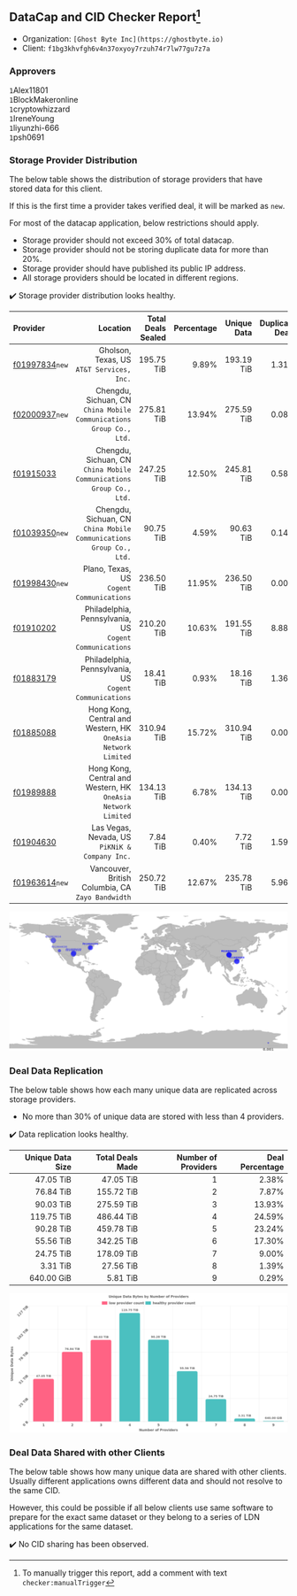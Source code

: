 ## DataCap and CID Checker Report[^1]
 - Organization: `[Ghost Byte Inc](https://ghostbyte.io)`
 - Client: `f1bg3khvfgh6v4n37oxyoy7rzuh74r7lw77gu7z7a`
### Approvers
`1`Alex11801<br/>`1`BlockMakeronline<br/>`1`cryptowhizzard<br/>`1`IreneYoung<br/>`1`liyunzhi-666<br/>`1`psh0691

### Storage Provider Distribution
The below table shows the distribution of storage providers that have stored data for this client.

If this is the first time a provider takes verified deal, it will be marked as `new`.

For most of the datacap application, below restrictions should apply.
 - Storage provider should not exceed 30% of total datacap.
 - Storage provider should not be storing duplicate data for more than 20%.
 - Storage provider should have published its public IP address.
 - All storage providers should be located in different regions.

✔️ Storage provider distribution looks healthy.

| Provider                                                    |                                                               Location | Total Deals Sealed | Percentage | Unique Data | Duplicate Deals |
| :---------------------------------------------------------- | ---------------------------------------------------------------------: | -----------------: | ---------: | ----------: | --------------: |
| [f01997834](https://filfox.info/en/address/f01997834)`new`  |                           Gholson, Texas, US<br/>`AT&T Services, Inc.` |         195.75 TiB |      9.89% |  193.19 TiB |           1.31% |
| [f02000937](https://filfox.info/en/address/f02000937)`new`  | Chengdu, Sichuan, CN<br/>`China Mobile Communications Group Co., Ltd.` |         275.81 TiB |     13.94% |  275.59 TiB |           0.08% |
| [f01915033](https://filfox.info/en/address/f01915033)       | Chengdu, Sichuan, CN<br/>`China Mobile Communications Group Co., Ltd.` |         247.25 TiB |     12.50% |  245.81 TiB |           0.58% |
| [f01039350](https://filfox.info/en/address/f01039350)`new`  | Chengdu, Sichuan, CN<br/>`China Mobile Communications Group Co., Ltd.` |          90.75 TiB |      4.59% |   90.63 TiB |           0.14% |
| [f01998430](https://filfox.info/en/address/f01998430)`new`  |                           Plano, Texas, US<br/>`Cogent Communications` |         236.50 TiB |     11.95% |  236.50 TiB |           0.00% |
| [f01910202](https://filfox.info/en/address/f01910202)       |             Philadelphia, Pennsylvania, US<br/>`Cogent Communications` |         210.20 TiB |     10.63% |  191.55 TiB |           8.88% |
| [f01883179](https://filfox.info/en/address/f01883179)       |             Philadelphia, Pennsylvania, US<br/>`Cogent Communications` |          18.41 TiB |      0.93% |   18.16 TiB |           1.36% |
| [f01885088](https://filfox.info/en/address/f01885088)       |       Hong Kong, Central and Western, HK<br/>`OneAsia Network Limited` |         310.94 TiB |     15.72% |  310.94 TiB |           0.00% |
| [f01989888](https://filfox.info/en/address/f01989888)       |       Hong Kong, Central and Western, HK<br/>`OneAsia Network Limited` |         134.13 TiB |      6.78% |  134.13 TiB |           0.00% |
| [f01904630](https://filfox.info/en/address/f01904630)       |                      Las Vegas, Nevada, US<br/>`PiKNiK & Company Inc.` |           7.84 TiB |      0.40% |    7.72 TiB |           1.59% |
| [f01963614](https://filfox.info/en/address/f01963614)`new`  |                   Vancouver, British Columbia, CA<br/>`Zayo Bandwidth` |         250.72 TiB |     12.67% |  235.78 TiB |           5.96% |

![Provider Distribution](https://raw.githubusercontent.com/data-preservation-programs/filplus-checker-assets/main/filecoin-project/filecoin-plus-large-datasets/issues/621/1673925708870.png)
### Deal Data Replication
The below table shows how each many unique data are replicated across storage providers.
- No more than 30% of unique data are stored with less than 4 providers.

✔️ Data replication looks healthy.

| Unique Data Size | Total Deals Made | Number of Providers | Deal Percentage |
| ---------------: | ---------------: | ------------------: | --------------: |
|        47.05 TiB |        47.05 TiB |                   1 |           2.38% |
|        76.84 TiB |       155.72 TiB |                   2 |           7.87% |
|        90.03 TiB |       275.59 TiB |                   3 |          13.93% |
|       119.75 TiB |       486.44 TiB |                   4 |          24.59% |
|        90.28 TiB |       459.78 TiB |                   5 |          23.24% |
|        55.56 TiB |       342.25 TiB |                   6 |          17.30% |
|        24.75 TiB |       178.09 TiB |                   7 |           9.00% |
|         3.31 TiB |        27.56 TiB |                   8 |           1.39% |
|       640.00 GiB |         5.81 TiB |                   9 |           0.29% |

![Replication Distribution](https://raw.githubusercontent.com/data-preservation-programs/filplus-checker-assets/main/filecoin-project/filecoin-plus-large-datasets/issues/621/1673925709853.png)
### Deal Data Shared with other Clients
The below table shows how many unique data are shared with other clients.
Usually different applications owns different data and should not resolve to the same CID.

However, this could be possible if all below clients use same software to prepare for the exact same dataset or they belong to a series of LDN applications for the same dataset.

✔️ No CID sharing has been observed.

[^1]: To manually trigger this report, add a comment with text `checker:manualTrigger`
